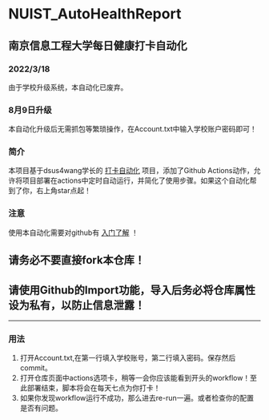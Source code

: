 # NUIST_AutoHealthReport
## 南京信息工程大学每日健康打卡自动化

### 2022/3/18
由于学校升级系统，本自动化已废弃。

### 8月9日升级
本自动化升级后无需抓包等繁琐操作，在Account.txt中输入学校账户密码即可！

### 简介
本项目基于dsus4wang学长的 [打卡自动化](https://github.com/dsus4wang/NUIST_AutoDailyHealthReport) 项目，添加了Github Actions动作，允许将项目部署在actions中定时自动运行，并简化了使用步骤。如果这个自动化帮到了你，右上角star点起！
### 注意
使用本自动化需要对github有 [入门了解](https://www.runoob.com/w3cnote/git-guide.html) ！

## **请务必不要直接fork本仓库！**
## **请使用Github的Import功能，导入后务必将仓库属性设为私有，以防止信息泄露！**

-----------
### 用法

1. 打开Account.txt,在第一行填入学校账号，第二行填入密码。保存然后commit。
2. 打开仓库页面中actions选项卡，稍等一会你应该能看到开头的workflow！至此部署结束，脚本将会在每天七点为你打卡！
3. 如果你发现workflow运行不成功，那么进去re-run一遍。或者检查你的配置是否有问题。
